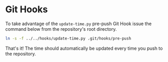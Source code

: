 # Git Hooks

To take advantage of the `update-time.py` pre-push Git Hook issue the command below from the repository's root directory.

```bash
ln -s -f ../../hooks/update-time.py .git/hooks/pre-push
```

That's it! The time should automatically be updated every time you push to the repository.
